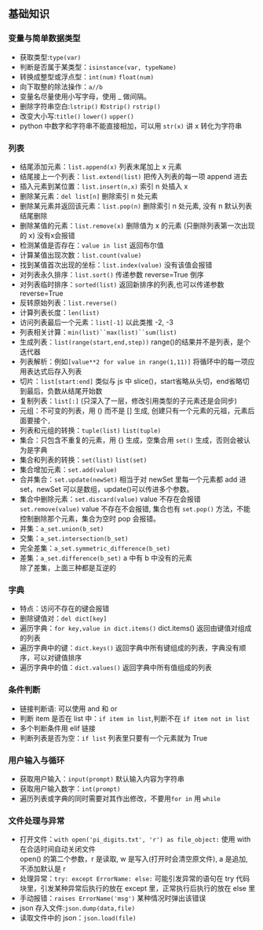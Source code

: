 ## 基础知识
### 变量与简单数据类型
- 获取类型:`type(var)`
- 判断是否属于某类型：`isinstance(var, typeName)`
- 转换成整型或浮点型：`int(num)` `float(num)`
- 向下取整的除法操作：`a//b`
- 变量名尽量使用小写字母，使用 _ 做间隔。
- 删除字符串空白:`lstrip()` `和strip()` `rstrip()`
- 改变大小写:`title()` `lower()` `upper()`
- python 中数字和字符串不能直接相加，可以用 `str(x)` 讲 x 转化为字符串
### 列表
- 结尾添加元素：`list.append(x)` 列表末尾加上 x 元素
- 结尾接上一个列表：`list.extend(list)` 把传入列表的每一项 append 进去
- 插入元素到某位置：`list.insert(n,x)` 索引 n 处插入 x
- 删除某元素：`del list[n]` 删除索引 n 处元素
- 删除某元素并返回该元素：`list.pop(n)` 删除索引 n 处元素, 没有 n 默认列表结尾删除
- 删除某值的元素：`list.remove(x)` 删除值为 x 的元素 (只删除列表第一次出现的 x) 没有x会报错
- 检测某值是否存在：`value in list` 返回布尔值
- 计算某值出现次数：`list.count(value)`
- 找到某值首次出现的坐标：`list.index(value)` 没有该值会报错
- 对列表永久排序：`list.sort()` 传递参数 reverse=True 倒序
- 对列表临时排序：`sorted(list)` 返回新排序的列表,也可以传递参数 reverse=True
- 反转原始列表：`list.reverse()`
- 计算列表长度：`len(list)`
- 访问列表最后一个元素：`list[-1]` 以此类推 -2, -3
- 列表相关计算：`min(list)``max(list)``sum(list)`
- 生成列表：`list(range(start,end,step))` range()的结果并不是列表，是个迭代器
- 列表解析：例如`[value**2 for value in range(1,11)]` 将循环中的每一项应用表达式后存入列表
- 切片：`list[start:end]` 类似与 js 中 slice()，start省略从头切，end省略切到最后，负数从结尾开始数
- 复制列表：`list[:]` (只深入了一层，修改引用类型的子元素还是会同步)
- 元组：不可变的列表，用 () 而不是 [] 生成, 创建只有一个元素的元祖，元素后面要接个`,`
- 列表和元组的转换：`tuple(list)` `list(tuple)`
- 集合：只包含不重复的元素，用 {} 生成，空集合用 `set()` 生成，否则会被认为是字典
- 集合和列表的转换：`set(list)` `list(set)`
- 集合增加元素：`set.add(value)`
- 合并集合：`set.update(newSet)` 相当于对 newSet 里每一个元素都 add 进 set，newSet 可以是数组，update()可以传进多个参数。
- 集合中删除元素：`set.discard(value)` value 不存在会报错 `set.remove(value)` value 不存在不会报错, 集合也有 `set.pop()` 方法，不能控制删除那个元素，集合为空时 pop 会报错。
- 并集：`a_set.union(b_set)` 
- 交集：`a_set.intersection(b_set)`
- 完全差集：`a_set.symmetric_difference(b_set)`
- 差集：`a_set.difference(b_set)` a 中有 b 中没有的元素  
除了差集，上面三种都是互逆的

### 字典
- 特点：访问不存在的键会报错
- 删除键值对：`del dict[key]`
- 遍历字典：`for key,value in dict.items()` dict.items() 返回由键值对组成的列表
- 遍历字典中的键：`dict.keys()` 返回字典中所有键组成的列表，字典没有顺序，可以对键值排序
- 遍历字典中的值：`dict.values()` 返回字典中所有值组成的列表

### 条件判断
- 链接判断语: 可以使用 and 和 or
- 判断 item 是否在 list 中：`if item in list`,判断不在 `if item not in list`
- 多个判断条件用 elif 链接
- 判断列表是否为空：`if list` 列表里只要有一个元素就为 True
### 用户输入与循环
- 获取用户输入：`input(prompt)` 默认输入内容为字符串
- 获取用户输入数字：`int(prompt)`
- 遍历列表或字典的同时需要对其作出修改，不要用`for in` 用 `while`
### 文件处理与异常
- 打开文件：`with open('pi_digits.txt', 'r') as file_object:` 使用 with 在合适时间自动关闭文件  
open() 的第二个参数，r 是读取, w 是写入(打开时会清空原文件), a 是追加, 不添加默认是 r
- 处理异常：`try: except ErrorName: else:` 可能引发异常的语句在 try 代码块里，引发某种异常后执行的放在 except 里，正常执行后执行的放在 else 里
- 手动报错：`raises ErrorName('msg')` 某种情况时弹出该错误
- json 存入文件:`json.dump(data,file)`
- 读取文件中的 json：`json.load(file)`

